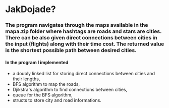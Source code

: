 # JakDojade?
### The program navigates through the maps available in the mapa.zip folder where hashtags are roads and stars are cities. There can be also given direct connections between cities in the input (flights) along with their time cost. The returned value is the shortest possible path between desired cities.
#### In the program I implemented
- a doubly linked list for storing direct connections between cities and their lengths,
- BFS algorithm to map the roads,
- Djikstra's algorithm to find connections between cities,
- queue for the BFS algorithm,
- structs to store city and road informations.
